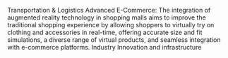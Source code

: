 Transportation & Logistics
Advanced E-Commerce: The integration of augmented reality technology in shopping malls aims to improve the traditional shopping experience by allowing shoppers to virtually try on clothing and accessories in real-time, offering accurate size and fit simulations, a diverse range of virtual products, and seamless integration with e-commerce platforms.
Industry Innovation and infrastructure
